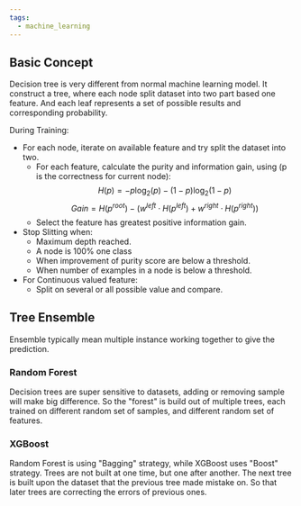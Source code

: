 ```yaml
---
tags:
  - machine_learning
---
```

## Basic Concept

Decision tree is very different from normal machine learning model. It construct a tree, where each node split dataset into two part based one feature. And each leaf represents a set of possible results and corresponding probability.

During Training:
- For each node, iterate on available feature and try split the dataset into two.
	- For each feature, calculate the purity and information gain, using (p is the correctness for current node): $$H(p) = - p \log_2(p) - (1 - p) \log_2(1 - p)$$$$ Gain = H(p^{root}) - (w^{left} \cdot H(p^{left}) + w^{right} \cdot H(p^{right}) )$$
	- Select the feature has greatest positive information gain.
- Stop Slitting when:
	- Maximum depth reached.
	- A node is 100% one class
	- When improvement of purity score are below a threshold.
	- When number of examples in a node is below a threshold.
- For Continuous valued feature:
	- Split on several or all possible value and compare.

## Tree Ensemble

Ensemble typically mean multiple instance working together to give the prediction.
### Random Forest

Decision trees are super sensitive to datasets, adding or removing sample will make big difference. So the "forest" is build out of multiple trees, each trained on different random set of samples, and different random set of features.
### XGBoost

Random Forest is using "Bagging" strategy, while XGBoost uses "Boost" strategy. Trees are not built at one time, but one after another. The next tree is built upon the dataset that the previous tree made mistake on. So that later trees are correcting the errors of previous ones.